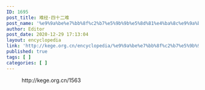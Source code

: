 ```yaml
---
ID: 1695
post_title: 难经·四十二难
post_name: '%e9%9a%be%e7%bb%8f%c2%b7%e5%9b%9b%e5%8d%81%e4%ba%8c%e9%9a%be'
author: Editor
post_date: 2020-12-29 17:13:04
layout: encyclopedia
link: 'http://kege.org.cn/encyclopedia/%e9%9a%be%e7%bb%8f%c2%b7%e5%9b%9b%e5%8d%81%e4%ba%8c%e9%9a%be'
published: true
tags: [ ]
categories: [ ]
---
```

<!-- wp:embed {"url":"http://kege.org.cn/1563","type":"wp-embed","providerNameSlug":"kege-org-cn","className":""} -->
<figure class="wp-block-embed is-type-wp-embed is-provider-kege-org-cn wp-block-embed-kege-org-cn"><div class="wp-block-embed__wrapper">
http://kege.org.cn/1563
</div></figure>
<!-- /wp:embed -->